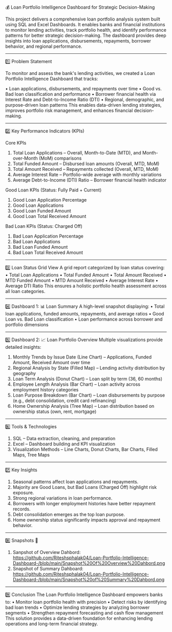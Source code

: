 💰 Loan Portfolio Intelligence Dashboard for Strategic Decision-Making

This project delivers a comprehensive loan portfolio analysis system built using SQL and Excel Dashboards. It enables banks and financial institutions to monitor lending activities, track portfolio health, and identify performance patterns for better strategic decision-making.
The dashboard provides deep insights into loan applications, disbursements, repayments, borrower behavior, and regional performance.
________________________________________
1️⃣ Problem Statement

To monitor and assess the bank's lending activities, we created a Loan Portfolio Intelligence Dashboard that tracks:

•	Loan applications, disbursements, and repayments over time
•	Good vs. Bad loan classification and performance
•	Borrower financial health via Interest Rate and Debt-to-Income Ratio (DTI)
•	Regional, demographic, and purpose-driven loan patterns
This enables data-driven lending strategies, improves portfolio risk management, and enhances financial decision-making.
________________________________________
2️⃣ Key Performance Indicators (KPIs)

Core KPIs

1.	Total Loan Applications – Overall, Month-to-Date (MTD), and Month-over-Month (MoM) comparisons
2.	Total Funded Amount – Disbursed loan amounts (Overall, MTD, MoM)
3.	Total Amount Received – Repayments collected (Overall, MTD, MoM)
4.	Average Interest Rate – Portfolio-wide average with monthly variations
5.	Average Debt-to-Income (DTI) Ratio – Borrower financial health indicator

Good Loan KPIs (Status: Fully Paid + Current)

1.	Good Loan Application Percentage
2.	Good Loan Applications
3.	Good Loan Funded Amount
4.	Good Loan Total Received Amount

Bad Loan KPIs (Status: Charged Off)

1.	Bad Loan Application Percentage
2.	Bad Loan Applications
3.	Bad Loan Funded Amount
4.	Bad Loan Total Received Amount
________________________________________
3️⃣ Loan Status Grid View
A grid report categorized by loan status covering:
•	Total Loan Applications
•	Total Funded Amount
•	Total Amount Received
•	MTD Funded Amount
•	MTD Amount Received
•	Average Interest Rate
•	Average DTI Ratio
This ensures a holistic portfolio health assessment across all loan categories.
________________________________________
4️⃣ Dashboard 1: 📊 Loan Summary
A high-level snapshot displaying:
•	Total loan applications, funded amounts, repayments, and average ratios
•	Good Loan vs. Bad Loan classification
•	Loan performance across borrower and portfolio dimensions
________________________________________
5️⃣ Dashboard 2: 📈 Loan Portfolio Overview
Multiple visualizations provide detailed insights:
1.	Monthly Trends by Issue Date (Line Chart) – Applications, Funded Amount, Received Amount over time
2.	Regional Analysis by State (Filled Map) – Lending activity distribution by geography
3.	Loan Term Analysis (Donut Chart) – Loan split by term (36, 60 months)
4.	Employee Length Analysis (Bar Chart) – Loan activity across employment history categories
5.	Loan Purpose Breakdown (Bar Chart) – Loan disbursements by purpose (e.g., debt consolidation, credit card refinancing)
6.	Home Ownership Analysis (Tree Map) – Loan distribution based on ownership status (own, rent, mortgage)
________________________________________
6️⃣ Tools & Technologies
1.	SQL – Data extraction, cleaning, and preparation
2.	Excel – Dashboard building and KPI visualization
3.	Visualization Methods – Line Charts, Donut Charts, Bar Charts, Filled Maps, Tree Maps
________________________________________
7️⃣ Key Insights
1.	Seasonal patterns affect loan applications and repayments.
2.	Majority are Good Loans, but Bad Loans (Charged Off) highlight risk exposure.
3.	Strong regional variations in loan performance.
4.	Borrowers with longer employment histories have better repayment records.
5.	Debt consolidation emerges as the top loan purpose.
6.	Home ownership status significantly impacts approval and repayment behavior.
________________________________________
8️⃣ Snapshots
📸 
1.  Sanpshot of Overview Dahbord:
    https://github.com/Riteshsphalak04/Loan-Portfolio-Intelligence-Dashboard-/blob/main/Snapshot%20Of%20Overview%20Dahbord.png
2.  Snapshot of Summary Dahboard:
    https://github.com/Riteshsphalak04/Loan-Portfolio-Intelligence-Dashboard-/blob/main/Snapshot%20of%20Summary%20Dahbord.png
________________________________________
9️⃣ Conclusion
The Loan Portfolio Intelligence Dashboard empowers banks to:
•	Monitor loan portfolio health with precision
•	Detect risks by identifying bad loan trends
•	Optimize lending strategies by analyzing borrower segments
•	Strengthen repayment forecasting and cash flow management
This solution provides a data-driven foundation for enhancing lending operations and long-term financial strategy.

